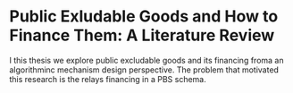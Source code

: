# Public Exludable Goods and How to Finance Them: A Literature Review

I  this thesis we explore public excludable goods and its financing froma an algorithminc mechanism design perspective.
The problem that motivated this research is the relays financing in a PBS schema.
 
